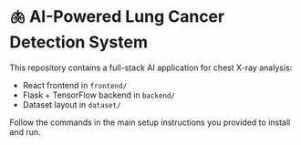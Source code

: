 # 🫁 AI-Powered Lung Cancer Detection System

This repository contains a full-stack AI application for chest X-ray analysis:

- React frontend in `frontend/`
- Flask + TensorFlow backend in `backend/`
- Dataset layout in `dataset/`

Follow the commands in the main setup instructions you provided to install and run.
